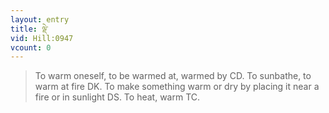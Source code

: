 ```yaml
---
layout: entry
title: ལྡེ་
vid: Hill:0947
vcount: 0
---
```

> To warm oneself, to be warmed at, warmed by CD\. To sunbathe, to warm at fire DK\. To make something warm or dry by placing it near a fire or in sunlight DS\. To heat, warm TC\.


